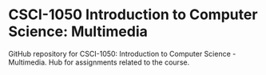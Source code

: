 # CSCI-1050 Introduction to Computer Science: Multimedia

GitHub repository for CSCI-1050: Introduction to Computer Science - Multimedia. Hub for assignments related to the course.
